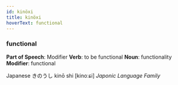```yaml
---
id: kinöxi
title: kinöxi
hoverText: functional
---
```


### functional

**Part of Speech**: Modifier
**Verb**: to be functional
**Noun**: functionality
**Modifier**: functional

Japanese きのうし kinō shi [kinoːɕi]
*Japonic Language Family*